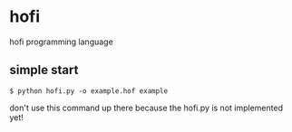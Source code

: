 # hofi

hofi programming language

## simple start

```console
$ python hofi.py -o example.hof example
```

don't use this command up there because the hofi.py is not implemented yet!